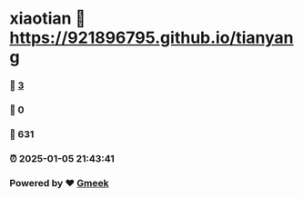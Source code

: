 # xiaotian :link: https://921896795.github.io/tianyang 
### :page_facing_up: [3](https://921896795.github.io/tianyang/tag.html) 
### :speech_balloon: 0 
### :hibiscus: 631 
### :alarm_clock: 2025-01-05 21:43:41 
### Powered by :heart: [Gmeek](https://github.com/Meekdai/Gmeek)
